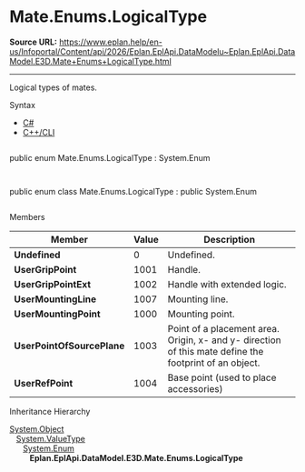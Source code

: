 # Mate.Enums.LogicalType

**Source URL:** https://www.eplan.help/en-us/Infoportal/Content/api/2026/Eplan.EplApi.DataModelu~Eplan.EplApi.DataModel.E3D.Mate+Enums+LogicalType.html

---

Logical types of mates.

Syntax

- [C#](#i-syntax-CS)
- [C++/CLI](#i-syntax-CPP2005)

```
```
public enum Mate.Enums.LogicalType : System.Enum
```
```

```
```
public enum class Mate.Enums.LogicalType : public System.Enum
```
```

Members

| Member | Value | Description |
| --- | --- | --- |
| **Undefined** | 0 | Undefined. |
| **UserGripPoint** | 1001 | Handle. |
| **UserGripPointExt** | 1002 | Handle with extended logic. |
| **UserMountingLine** | 1007 | Mounting line. |
| **UserMountingPoint** | 1000 | Mounting point. |
| **UserPointOfSourcePlane** | 1003 | Point of a placement area. Origin, x- and y- direction of this mate define the footprint of an object. |
| **UserRefPoint** | 1004 | Base point (used to place accessories) |

Inheritance Hierarchy

[System.Object](#)  
   [System.ValueType](#)  
      [System.Enum](#)  
         **Eplan.EplApi.DataModel.E3D.Mate.Enums.LogicalType**
